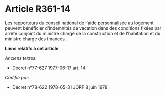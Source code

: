 # Article R361-14

Les rapporteurs du conseil national de l'aide personnalisée au logement peuvent bénéficier d'indemnités de vacation dans des
conditions fixées par arrêté conjoint du ministre chargé de la construction et de l'habitation et du ministre chargé des
finances.

**Liens relatifs à cet article**

_Anciens textes_:

  - Décret n°77-627 1977-06-17 art. 14

_Codifié par_:

  - Décret n°78-622 1978-05-31 JORF 8 juin 1978
